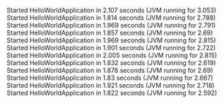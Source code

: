 Started HelloWorldApplication in 2.107 seconds (JVM running for 3.053)
Started HelloWorldApplication in 1.814 seconds (JVM running for 2.788)
Started HelloWorldApplication in 1.969 seconds (JVM running for 2.791)
Started HelloWorldApplication in 1.857 seconds (JVM running for 2.69)
Started HelloWorldApplication in 1.969 seconds (JVM running for 2.815)
Started HelloWorldApplication in 1.901 seconds (JVM running for 2.722)
Started HelloWorldApplication in 2.005 seconds (JVM running for 2.815)
Started HelloWorldApplication in 1.832 seconds (JVM running for 2.619)
Started HelloWorldApplication in 1.878 seconds (JVM running for 2.69)
Started HelloWorldApplication in 1.83 seconds (JVM running for 2.667)
Started HelloWorldApplication in 1.921 seconds (JVM running for 2.718)
Started HelloWorldApplication in 1.822 seconds (JVM running for 2.592)
